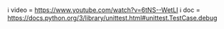 ℹ️ video = https://www.youtube.com/watch?v=6tNS--WetLI
ℹ️ doc = https://docs.python.org/3/library/unittest.html#unittest.TestCase.debug